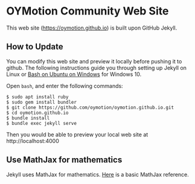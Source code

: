 # OYMotion Community Web Site

This web site (https://oymotion.github.io) is built upon GitHub Jekyll.

## How to Update
You can modify this web site and preview it locally before pushing it to
github. The following instructions guide you through setting up Jekyll on
Linux or [Bash on Ubuntu on Windows][BashOnUbuntuOnWindows] for Windows 10.

Open `bash`, and enter the following commands:

```
$ sudo apt install ruby
$ sudo gem install bundler
$ git clone https://github.com/oymotion/oymotion.github.io.git
$ cd oymotion.github.io
$ bundle install
$ bundle exec jekyll serve
```

Then you would be able to preview your local web site at http://localhost:4000

## Use MathJax for mathematics
Jekyll uses MathJax for mathematics. [Here](https://math.meta.stackexchange.com/questions/5020/mathjax-basic-tutorial-and-quick-reference)
is a basic MathJax reference.

[BashOnUbuntuOnWindows]: https://msdn.microsoft.com/commandline/wsl/about
[Jekyll]: http://jekyllrb.com
